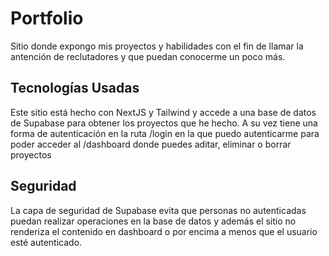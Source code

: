 # Portfolio

Sitio donde expongo mis proyectos y habilidades con el fin de llamar la antención de reclutadores y que puedan conocerme un poco más.

## Tecnologías Usadas

Este sitio está hecho con NextJS y Tailwind y accede a una base de datos de Supabase para obtener los proyectos que he hecho. A su vez tiene una forma de autenticación en la ruta /login en la que puedo autenticarme para poder acceder al /dashboard donde puedes aditar, eliminar o borrar proyectos

## Seguridad

La capa de seguridad de Supabase evita que personas no autenticadas puedan realizar operaciones en la base de datos y además el sitio no renderiza el contenido en dashboard o por encima a menos que el usuario esté autenticado.
